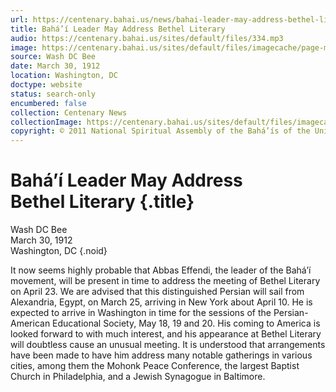 ```yaml
---
url: https://centenary.bahai.us/news/bahai-leader-may-address-bethel-literary
title: Bahá’í Leader May Address Bethel Literary
audio: https://centenary.bahai.us/sites/default/files/334.mp3
image: https://centenary.bahai.us/sites/default/files/imagecache/page-main-image/images/press_clippings/03-30-1912%20Wash%20DC%20Bee%20Bahai%20Leader%20May%20Address%20Bethel%20Literary.png
source: Wash DC Bee
date: March 30, 1912
location: Washington, DC
doctype: website
status: search-only
encumbered: false
collection: Centenary News
collectionImage: https://centenary.bahai.us/sites/default/files/imagecache/theme-image/main_image/abdulbaha-overview-small_0.jpg
copyright: © 2011 National Spiritual Assembly of the Bahá’ís of the United States
---
```



# Bahá’í Leader May Address Bethel Literary {.title}

Wash DC Bee  
March 30, 1912  
Washington, DC
{.noid}  



It now seems highly probable that Abbas Effendi, the leader of the Bahá’í movement, will be present in time to address the meeting of Bethel Literary on April 23. We are advised that this distinguished Persian will sail from Alexandria, Egypt, on March 25, arriving in New York about April 10. He is expected to arrive in Washington in time for the sessions of the Persian-American Educational Society, May 18, 19 and 20. His coming to America is looked forward to with much interest, and his appearance at Bethel Literary will doubtless cause an unusual meeting. It is understood that arrangements have been made to have him address many notable gatherings in various cities, among them the Mohonk Peace Conference, the largest Baptist Church in Philadelphia, and a Jewish Synagogue in Baltimore.